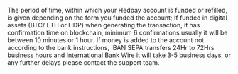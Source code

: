 The period of time, within which your Hedpay account is funded or refilled, is given depending on the form you funded the account;
If funded in digital assets (BTC/ ETH or HDP) when generating the transaction, it has confirmation time on blockchain, minimum 6 confirmations usually it will be between 10 minutes or 1 hour. 
If money is added to the account not according to the bank instructions, IBAN SEPA transfers 24Hr to 72Hrs business hours and International Bank Wire it will take 3-5 business days, or any further delays please contact the support team.

